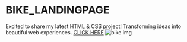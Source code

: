# BIKE_LANDINGPAGE
Excited to share my latest HTML & CSS project! Transforming ideas into beautiful web experiences. 
[CLICK HERE](https://yashdatir1999.github.io/BIKE_LANDINGPAGE/)
![bike img](https://github.com/yashdatir1999/BIKE_LANDINGPAGE/assets/137477848/866d5500-80cb-4077-a6a0-a8d581ce47b9)
